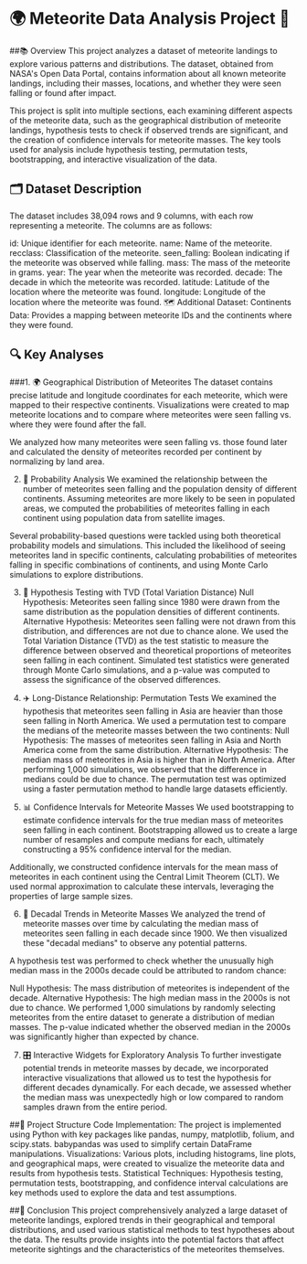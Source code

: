 # 🌍 Meteorite Data Analysis Project 🌠

##📚 Overview
This project analyzes a dataset of meteorite landings to explore various patterns and distributions. The dataset, obtained from NASA's Open Data Portal, contains information about all known meteorite landings, including their masses, locations, and whether they were seen falling or found after impact.

This project is split into multiple sections, each examining different aspects of the meteorite data, such as the geographical distribution of meteorite landings, hypothesis tests to check if observed trends are significant, and the creation of confidence intervals for meteorite masses. The key tools used for analysis include hypothesis testing, permutation tests, bootstrapping, and interactive visualization of the data.

## 🗂 Dataset Description
The dataset includes 38,094 rows and 9 columns, with each row representing a meteorite. The columns are as follows:

id: Unique identifier for each meteorite.
name: Name of the meteorite.
recclass: Classification of the meteorite.
seen_falling: Boolean indicating if the meteorite was observed while falling.
mass: The mass of the meteorite in grams.
year: The year when the meteorite was recorded.
decade: The decade in which the meteorite was recorded.
latitude: Latitude of the location where the meteorite was found.
longitude: Longitude of the location where the meteorite was found.
🗺 Additional Dataset:
Continents Data: Provides a mapping between meteorite IDs and the continents where they were found.

## 🔍 Key Analyses

###1. 🌍 Geographical Distribution of Meteorites
The dataset contains precise latitude and longitude coordinates for each meteorite, which were mapped to their respective continents. Visualizations were created to map meteorite locations and to compare where meteorites were seen falling vs. where they were found after the fall.

We analyzed how many meteorites were seen falling vs. those found later and calculated the density of meteorites recorded per continent by normalizing by land area.

2. 🎲 Probability Analysis
We examined the relationship between the number of meteorites seen falling and the population density of different continents. Assuming meteorites are more likely to be seen in populated areas, we computed the probabilities of meteorites falling in each continent using population data from satellite images.

Several probability-based questions were tackled using both theoretical probability models and simulations. This included the likelihood of seeing meteorites land in specific continents, calculating probabilities of meteorites falling in specific combinations of continents, and using Monte Carlo simulations to explore distributions.

3. 🧪 Hypothesis Testing with TVD (Total Variation Distance)
Null Hypothesis: Meteorites seen falling since 1980 were drawn from the same distribution as the population densities of different continents.
Alternative Hypothesis: Meteorites seen falling were not drawn from this distribution, and differences are not due to chance alone.
We used the Total Variation Distance (TVD) as the test statistic to measure the difference between observed and theoretical proportions of meteorites seen falling in each continent. Simulated test statistics were generated through Monte Carlo simulations, and a p-value was computed to assess the significance of the observed differences.

4. ✈️ Long-Distance Relationship: Permutation Tests
We examined the hypothesis that meteorites seen falling in Asia are heavier than those seen falling in North America. We used a permutation test to compare the medians of the meteorite masses between the two continents:
Null Hypothesis: The masses of meteorites seen falling in Asia and North America come from the same distribution.
Alternative Hypothesis: The median mass of meteorites in Asia is higher than in North America.
After performing 1,000 simulations, we observed that the difference in medians could be due to chance. The permutation test was optimized using a faster permutation method to handle large datasets efficiently.
5. 📊 Confidence Intervals for Meteorite Masses
We used bootstrapping to estimate confidence intervals for the true median mass of meteorites seen falling in each continent. Bootstrapping allowed us to create a large number of resamples and compute medians for each, ultimately constructing a 95% confidence interval for the median.

Additionally, we constructed confidence intervals for the mean mass of meteorites in each continent using the Central Limit Theorem (CLT). We used normal approximation to calculate these intervals, leveraging the properties of large sample sizes.

6. 📅 Decadal Trends in Meteorite Masses
We analyzed the trend of meteorite masses over time by calculating the median mass of meteorites seen falling in each decade since 1900. We then visualized these "decadal medians" to observe any potential patterns.

A hypothesis test was performed to check whether the unusually high median mass in the 2000s decade could be attributed to random chance:

Null Hypothesis: The mass distribution of meteorites is independent of the decade.
Alternative Hypothesis: The high median mass in the 2000s is not due to chance.
We performed 1,000 simulations by randomly selecting meteorites from the entire dataset to generate a distribution of median masses. The p-value indicated whether the observed median in the 2000s was significantly higher than expected by chance.

7. 🎛 Interactive Widgets for Exploratory Analysis
To further investigate potential trends in meteorite masses by decade, we incorporated interactive visualizations that allowed us to test the hypothesis for different decades dynamically.
For each decade, we assessed whether the median mass was unexpectedly high or low compared to random samples drawn from the entire period.

##📂 Project Structure
Code Implementation: The project is implemented using Python with key packages like pandas, numpy, matplotlib, folium, and scipy.stats. babypandas was used to simplify certain DataFrame manipulations.
Visualizations: Various plots, including histograms, line plots, and geographical maps, were created to visualize the meteorite data and results from hypothesis tests.
Statistical Techniques: Hypothesis testing, permutation tests, bootstrapping, and confidence interval calculations are key methods used to explore the data and test assumptions.

##🎯 Conclusion
This project comprehensively analyzed a large dataset of meteorite landings, explored trends in their geographical and temporal distributions, and used various statistical methods to test hypotheses about the data. The results provide insights into the potential factors that affect meteorite sightings and the characteristics of the meteorites themselves.
